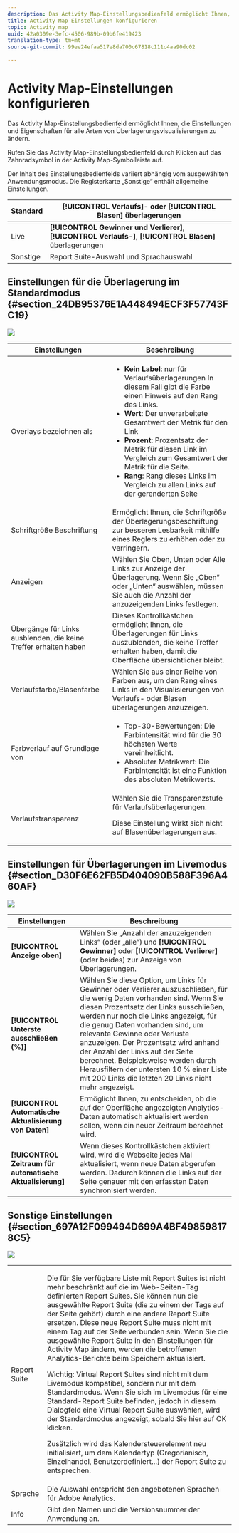 ```yaml
---
description: Das Activity Map-Einstellungsbedienfeld ermöglicht Ihnen, die Einstellungen und Eigenschaften für alle Arten von Überlagerungsvisualisierungen zu ändern.
title: Activity Map-Einstellungen konfigurieren
topic: Activity map
uuid: 42a0309e-3efc-4506-989b-09b6fe419423
translation-type: tm+mt
source-git-commit: 99ee24efaa517e8da700c67818c111c4aa90dc02

---
```



# Activity Map-Einstellungen konfigurieren

Das Activity Map-Einstellungsbedienfeld ermöglicht Ihnen, die Einstellungen und Eigenschaften für alle Arten von Überlagerungsvisualisierungen zu ändern.

Rufen Sie das Activity Map-Einstellungsbedienfeld durch Klicken auf das Zahnradsymbol in der Activity Map-Symbolleiste auf.

Der Inhalt des Einstellungsbedienfelds variiert abhängig vom ausgewählten Anwendungsmodus. Die Registerkarte „Sonstige“ enthält allgemeine Einstellungen.

| Standard | **[!UICONTROL Verlaufs]**- oder **[!UICONTROL Blasen]** überlagerungen |
|---|---|
| Live | **[!UICONTROL Gewinner und Verlierer]**, **[!UICONTROL Verlaufs-]**, **[!UICONTROL Blasen]** überlagerungen |
| Sonstige | Report Suite-Auswahl und Sprachauswahl |

## Einstellungen für die Überlagerung im Standardmodus {#section_24DB95376E1A448494ECF3F57743FC19}

![](assets/settings_standard.png)

<table id="table_0244107DE6D142F2A1DA4882E0ED9826"> 
 <thead> 
  <tr> 
   <th colname="col2" class="entry"> Einstellungen </th> 
   <th colname="col3" class="entry"> Beschreibung </th> 
  </tr> 
 </thead>
 <tbody> 
  <tr> 
   <td colname="col2"> <span class="uicontrol"> Overlays bezeichnen als</span> </td> 
   <td colname="col3"> 
    <ul id="ul_13AD02789F2D4904A35215A8FA230F3E"> 
     <li id="li_8DB71636D2074C69B0D94D3FB0CAFE28"> <b>Kein Label</b>: nur für Verlaufsüberlagerungen In diesem Fall gibt die Farbe einen Hinweis auf den Rang des Links. </li> 
     <li id="li_39C98D7EA9514C1D8731B9D21C0E73A6"> <b>Wert</b>: Der unverarbeitete Gesamtwert der Metrik für den Link </li> 
     <li id="li_A5F583E45BCD4F2399398F9DCC7FE382"> <b>Prozent</b>: Prozentsatz der Metrik für diesen Link im Vergleich zum Gesamtwert der Metrik für die Seite. </li> 
     <li id="li_E4BF7D3B863E4B6C8E737CF29ADA9D67"> <b>Rang</b>: Rang dieses Links im Vergleich zu allen Links auf der gerenderten Seite </li> 
    </ul> </td> 
  </tr> 
  <tr> 
   <td colname="col2"> <span class="uicontrol"> Schriftgröße Beschriftung</span> </td> 
   <td colname="col3"> Ermöglicht Ihnen, die Schriftgröße der Überlagerungsbeschriftung zur besseren Lesbarkeit mithilfe eines Reglers zu erhöhen oder zu verringern. </td> 
  </tr> 
  <tr> 
   <td colname="col2"> <span class="uicontrol"> Anzeigen</span> </td> 
   <td colname="col3">Wählen Sie <span class="uicontrol">Oben</span>, <span class="uicontrol">Unten</span> oder <span class="uicontrol">Alle Links</span> zur Anzeige der Überlagerung. Wenn Sie „Oben“ oder „Unten“ auswählen, müssen Sie auch die Anzahl der anzuzeigenden Links festlegen. </td> 
  </tr> 
  <tr> 
   <td colname="col2"> <span class="uicontrol">Übergänge für Links ausblenden, die keine Treffer erhalten haben</span> </td> 
   <td colname="col3"> Dieses Kontrollkästchen ermöglicht Ihnen, die Überlagerungen für Links auszublenden, die keine Treffer erhalten haben, damit die Oberfläche übersichtlicher bleibt. </td> 
  </tr> 
  <tr> 
   <td colname="col2"> <span class="uicontrol"> Verlaufsfarbe/Blasenfarbe</span> </td> 
   <td colname="col3">Wählen Sie aus einer Reihe von Farben aus, um den Rang eines Links in den Visualisierungen von <span class="uicontrol">Verlaufs</span>- oder <span class="uicontrol">Blasen</span> überlagerungen anzuzeigen. </td> 
  </tr> 
  <tr> 
   <td colname="col2"> <span class="uicontrol"> Farbverlauf auf Grundlage von</span> </td> 
   <td colname="col3"> 
    <ul id="ul_1B5C2A44A9EB465D8B8E9AD91AF79D69"> 
     <li id="li_C983CB68B90B492BB0774254292B5961"> <span class="uicontrol"> Top-30-Bewertungen</span>: Die Farbintensität wird für die 30 höchsten Werte vereinheitlicht. </li> 
     <li id="li_1E83431C8C734AB0BC82B5A66AED1189"> <span class="uicontrol"> Absoluter Metrikwert</span>: Die Farbintensität ist eine Funktion des absoluten Metrikwerts. </li> 
    </ul> </td> 
  </tr> 
  <tr> 
   <td colname="col2"> <span class="uicontrol"> Verlaufstransparenz</span> </td> 
   <td colname="col3">Wählen Sie die Transparenzstufe für Verlaufsüberlagerungen. <p>Diese Einstellung wirkt sich nicht auf Blasenüberlagerungen aus. </p> </td> 
  </tr> 
 </tbody> 
</table>

## Einstellungen für Überlagerungen im Livemodus {#section_D30F6E62FB5D404090B588F396A460AF}

![](assets/settings_live.png)

| Einstellungen | Beschreibung |
|---|---|
| **[!UICONTROL Anzeige oben]** | Wählen Sie „Anzahl der anzuzeigenden Links“ (oder „alle“) und **[!UICONTROL Gewinner]** oder **[!UICONTROL Verlierer]** (oder beides) zur Anzeige von Überlagerungen. |
| **[!UICONTROL Unterste ausschließen (%)]** | Wählen Sie diese Option, um Links für Gewinner oder Verlierer auszuschließen, für die wenig Daten vorhanden sind. Wenn Sie diesen Prozentsatz der Links ausschließen, werden nur noch die Links angezeigt, für die genug Daten vorhanden sind, um relevante Gewinne oder Verluste anzuzeigen. Der Prozentsatz wird anhand der Anzahl der Links auf der Seite berechnet. Beispielsweise werden durch Herausfiltern der untersten 10 % einer Liste mit 200 Links die letzten 20 Links nicht mehr angezeigt. |
| **[!UICONTROL Automatische Aktualisierung von Daten]** | Ermöglicht Ihnen, zu entscheiden, ob die auf der Oberfläche angezeigten Analytics-Daten automatisch aktualisiert werden sollen, wenn ein neuer Zeitraum berechnet wird. |
| **[!UICONTROL Zeitraum für automatische Aktualisierung]** | Wenn dieses Kontrollkästchen aktiviert wird, wird die Webseite jedes Mal aktualisiert, wenn neue Daten abgerufen werden. Dadurch können die Links auf der Seite genauer mit den erfassten Daten synchronisiert werden. |

## Sonstige Einstellungen {#section_697A12F099494D699A4BF498598178C5}

![](assets/settings_other.png)

<table id="table_0F560236F8844FA0928CBB9C50D5ABEF"> 
 <tbody> 
  <tr> 
   <td colname="col1"> Report Suite </td> 
   <td colname="col2"> <p>Die für Sie verfügbare Liste mit Report Suites ist nicht mehr beschränkt auf die im Web-Seiten-Tag definierten Report Suites. Sie können nun die ausgewählte Report Suite (die zu einem der Tags auf der Seite gehört) durch eine andere Report Suite ersetzen. Diese neue Report Suite muss nicht mit einem Tag auf der Seite verbunden sein. Wenn Sie die ausgewählte Report Suite in den Einstellungen für Activity Map ändern, werden die betroffenen Analytics-Berichte beim <span class="uicontrol">Speichern</span> aktualisiert. </p> <p> <p>Wichtig: Virtual Report Suites sind nicht mit dem Livemodus kompatibel, sondern nur mit dem Standardmodus. Wenn Sie sich im Livemodus für eine Standard-Report Suite befinden, jedoch in diesem Dialogfeld eine Virtual Report Suite auswählen, wird der Standardmodus angezeigt, sobald Sie hier auf <span class="uicontrol">OK</span> klicken. </p> </p> <p>Zusätzlich wird das Kalendersteuerelement neu initialisiert, um dem Kalendertyp (Gregorianisch, Einzelhandel, Benutzerdefiniert...) der Report Suite zu entsprechen. </p> </td> 
  </tr> 
  <tr> 
   <td colname="col1"> Sprache </td> 
   <td colname="col2"> Die Auswahl entspricht den angebotenen Sprachen für Adobe Analytics. </td> 
  </tr> 
  <tr> 
   <td colname="col1"> Info </td> 
   <td colname="col2"> Gibt den Namen und die Versionsnummer der Anwendung an. </td> 
  </tr> 
 </tbody> 
</table>

